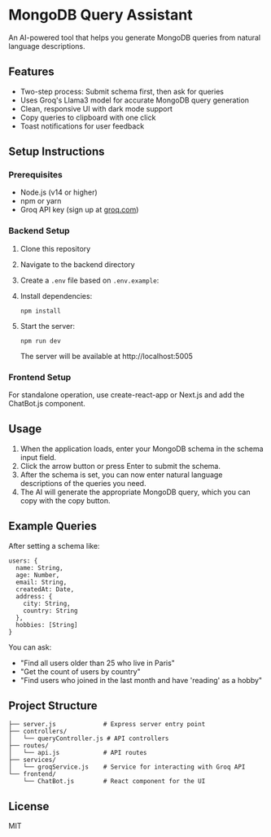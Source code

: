 # MongoDB Query Assistant

An AI-powered tool that helps you generate MongoDB queries from natural language descriptions.

## Features

- Two-step process: Submit schema first, then ask for queries
- Uses Groq's Llama3 model for accurate MongoDB query generation
- Clean, responsive UI with dark mode support
- Copy queries to clipboard with one click
- Toast notifications for user feedback

## Setup Instructions

### Prerequisites

- Node.js (v14 or higher)
- npm or yarn
- Groq API key (sign up at [groq.com](https://console.groq.com))

### Backend Setup

1. Clone this repository
2. Navigate to the backend directory
3. Create a `.env` file based on `.env.example`:

4. Install dependencies:
   ```
   npm install
   ```
5. Start the server:
   ```
   npm run dev
   ```
   The server will be available at http://localhost:5005

### Frontend Setup

For standalone operation, use create-react-app or Next.js and add the ChatBot.js component.

## Usage

1. When the application loads, enter your MongoDB schema in the schema input field.
2. Click the arrow button or press Enter to submit the schema.
3. After the schema is set, you can now enter natural language descriptions of the queries you need.
4. The AI will generate the appropriate MongoDB query, which you can copy with the copy button.

## Example Queries

After setting a schema like:
```
users: {
  name: String,
  age: Number,
  email: String,
  createdAt: Date,
  address: {
    city: String,
    country: String
  },
  hobbies: [String]
}
```

You can ask:
- "Find all users older than 25 who live in Paris"
- "Get the count of users by country"
- "Find users who joined in the last month and have 'reading' as a hobby"

## Project Structure

```
├── server.js             # Express server entry point
├── controllers/
│   └── queryController.js # API controllers
├── routes/
│   └── api.js            # API routes
├── services/
│   └── groqService.js    # Service for interacting with Groq API
└── frontend/
    └── ChatBot.js        # React component for the UI
```

## License

MIT